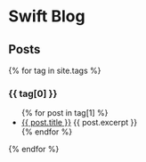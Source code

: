 # Swift Blog

## Posts

{% for tag in site.tags %}
  <h3>{{ tag[0] }}</h3>
  <ul>
    {% for post in tag[1] %}
      <li>
        <a href="{{ post.url | relative_url }}">{{ post.title }}</a>
        {{ post.excerpt }}
      </li>
    {% endfor %}
  </ul>
{% endfor %}
